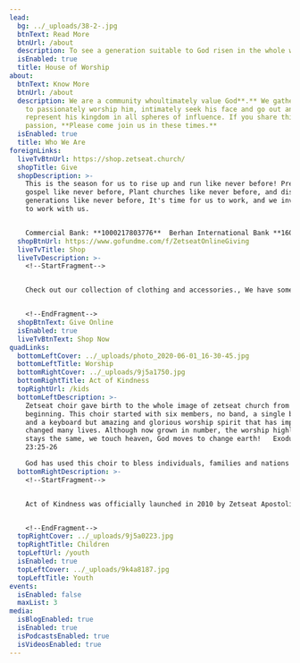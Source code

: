 ```yaml
---
lead:
  bg: ../_uploads/38-2-.jpg
  btnText: Read More
  btnUrl: /about
  description: To see a generation suitable to God risen in the whole world.
  isEnabled: true
  title: House of Worship
about:
  btnText: Know More
  btnUrl: /about
  description: We are a community whoultimately value God**.** We gather together
    to passionately worship him, intimately seek his face and go out and boldly
    represent his kingdom in all spheres of influence. If you share this
    passion, **Please come join us in these times.**
  isEnabled: true
  title: Who We Are
foreignLinks:
  liveTvBtnUrl: https://shop.zetseat.church/
  shopTitle: Give
  shopDescription: >-
    This is the season for us to rise up and run like never before! Preach the
    gospel like never before, Plant churches like never before, and disciple
    generations like never before, It's time for us to work, and we invite you
    to work with us.


    Commercial Bank: **1000217803776**  Berhan International Bank **1600050000776**
  shopBtnUrl: https://www.gofundme.com/f/ZetseatOnlineGiving
  liveTvTitle: Shop
  liveTvDescription: >-
    <!--StartFragment-->


    Check out our collection of clothing and accessories., We have something for you and your family.


    <!--EndFragment-->
  shopBtnText: Give Online
  isEnabled: true
  liveTvBtnText: Shop Now
quadLinks:
  bottomLeftCover: ../_uploads/photo_2020-06-01_16-30-45.jpg
  bottomLeftTitle: Worship
  bottomRightCover: ../_uploads/9j5a1750.jpg
  bottomRightTitle: Act of Kindness
  topRightUrl: /kids
  bottomLeftDescription: >-
    Zetseat choir gave birth to the whole image of zetseat church from the
    beginning. This choir started with six members, no band, a single box guitar
    and a keyboard but amazing and glorious worship spirit that has impacted and
    changed many lives. Although now grown in number, the worship highlight
    stays the same, we touch heaven, God moves to change earth!   Exodus
    23:25-26

    God has used this choir to bless individuals, families and nations and will continue to do the same.
  bottomRightDescription: >-
    <!--StartFragment-->


    Act of Kindness was officially launched in 2010 by Zetseat Apostolic Reformation Church. It's rooted on the principle in Matthew 25:35 and works to address various socio-economic problems in the community.


    <!--EndFragment-->
  topRightCover: ../_uploads/9j5a0223.jpg
  topRightTitle: Children
  topLeftUrl: /youth
  isEnabled: true
  topLeftCover: ../_uploads/9k4a8187.jpg
  topLeftTitle: Youth
events:
  isEnabled: false
  maxList: 3
media:
  isBlogEnabled: true
  isEnabled: true
  isPodcastsEnabled: true
  isVideosEnabled: true
---
```

